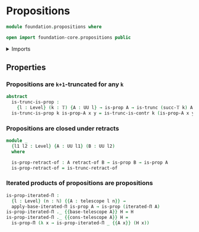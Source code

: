 # Propositions

```agda
module foundation.propositions where

open import foundation-core.propositions public
```

<details><summary>Imports</summary>

```agda
open import elementary-number-theory.natural-numbers

open import foundation.contractible-types
open import foundation.iterated-dependent-product-types
open import foundation.telescopes
open import foundation.universe-levels

open import foundation-core.retractions
open import foundation-core.truncated-types
open import foundation-core.truncation-levels
```

</details>

## Properties

### Propositions are `k+1`-truncated for any `k`

```agda
abstract
  is-trunc-is-prop :
    {l : Level} (k : 𝕋) {A : UU l} → is-prop A → is-trunc (succ-𝕋 k) A
  is-trunc-is-prop k is-prop-A x y = is-trunc-is-contr k (is-prop-A x y)
```

### Propositions are closed under retracts

```agda
module _
  {l1 l2 : Level} {A : UU l1} (B : UU l2)
  where

  is-prop-retract-of : A retract-of B → is-prop B → is-prop A
  is-prop-retract-of = is-trunc-retract-of
```

### Iterated products of propositions are propositions

```agda
is-prop-iterated-Π :
  {l : Level} (n : ℕ) {{A : telescope l n}} →
  apply-base-iterated-Π is-prop A → is-prop (iterated-Π A)
is-prop-iterated-Π ._ {{base-telescope A}} H = H
is-prop-iterated-Π ._ {{cons-telescope A}} H =
  is-prop-Π (λ x → is-prop-iterated-Π _ {{A x}} (H x))
```
